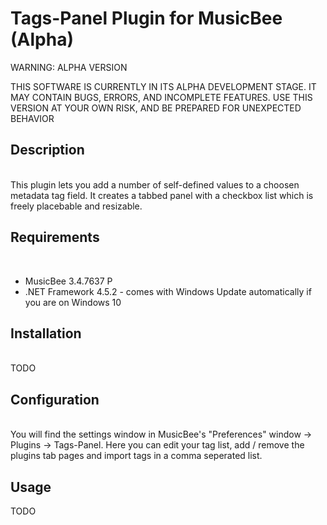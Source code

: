 # Tags-Panel Plugin for MusicBee (Alpha)

WARNING: ALPHA VERSION

THIS SOFTWARE IS CURRENTLY IN ITS ALPHA DEVELOPMENT STAGE. IT MAY CONTAIN BUGS, ERRORS, AND INCOMPLETE FEATURES. USE THIS VERSION AT YOUR OWN RISK, AND BE PREPARED FOR UNEXPECTED BEHAVIOR

## Description 
<br>
This plugin lets you add a number of self-defined values to a choosen metadata tag field. It creates a tabbed panel with a checkbox list which is freely placebable and resizable.


## Requirements
<br>

+ MusicBee 3.4.7637 P
+ .NET Framework 4.5.2 - comes with Windows Update automatically if you are on Windows 10

## Installation
<br>
TODO

## Configuration
<br>
You will find the settings window in MusicBee's "Preferences" window -> Plugins -> Tags-Panel.
Here you can edit your tag list, add / remove the plugins tab pages and import tags in a comma seperated list.

## Usage
TODO
